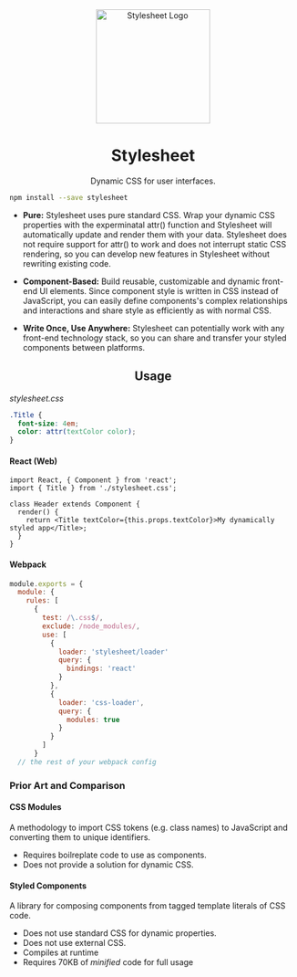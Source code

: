 <div align="center" href="">
    <img width="200" src="https://cdn.rawgit.com/500tech/stylesheet/master/assets/stylesheet.svg" alt="Stylesheet Logo" align="center" />
<h1>Stylesheet</h1>
<p>Dynamic CSS for user interfaces.</p>
</div>

```bash
npm install --save stylesheet
```

 - **Pure:** Stylesheet uses pure standard CSS. Wrap your dynamic CSS properties with the experminatal attr() function and Stylesheet will automatically update and render them with your data. Stylesheet does not require support for attr() to work and does not interrupt static CSS rendering, so you can develop new features in Stylesheet without rewriting existing code.
 
 - **Component-Based:** Build reusable, customizable and dynamic front-end UI elements. Since component style is written in CSS instead of JavaScript, you can easily define components's complex relationships and interactions and share style as efficiently as with normal CSS.
 
 - **Write Once, Use Anywhere:** Stylesheet can potentially work with any front-end technology stack, so you can share and transfer your styled components between platforms.

<h2 align="center">Usage</h2>

*stylesheet.css*
```CSS
.Title {
  font-size: 4em;
  color: attr(textColor color);
}
```

#### React (Web)

```JSX
import React, { Component } from 'react';
import { Title } from './stylesheet.css';

class Header extends Component {
  render() {
    return <Title textColor={this.props.textColor}>My dynamically styled app</Title>;
  }
}
```

#### Webpack

```JavaScript
module.exports = {
  module: {
    rules: [
      {
        test: /\.css$/,
        exclude: /node_modules/,
        use: [
          {
            loader: 'stylesheet/loader'
            query: {
              bindings: 'react'
            }
          },
          {
            loader: 'css-loader',
            query: {
              modules: true
            }
          }
        ]
      }
  // the rest of your webpack config
```

### Prior Art and Comparison

#### CSS Modules
A methodology to import CSS tokens (e.g. class names) to JavaScript and converting them to unique identifiers.

 - Requires boilreplate code to use as components.
 - Does not provide a solution for dynamic CSS.

#### Styled Components 
A library for composing components from tagged template literals of CSS code.

 - Does not use standard CSS for dynamic properties.
 - Does not use external CSS.
 - Compiles at runtime
 - Requires 70KB of *minified* code for full usage
